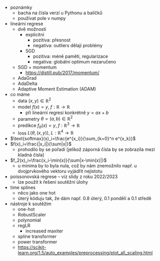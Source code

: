 - poznámky
	- bacha na čísla verzí u Pythonu a balíčků
	- používat pole v numpy
- lineární regrese
	- dvě možnosti
		- explicitní
			- pozitiva: přesnost
			- negativa: outliers dělají problémy
		- SGD
			- pozitiva: méně paměti, regularizace
			- negativa: globální optimum nezaručeno
	- SGD + momentum
		- https://distill.pub/2017/momentum/
	- AdaGrad
	- AdaDelta
	- Adaptive Moment Estimation (ADAM)
- co máme
	- data $(x,y)\in\mathbb R^2$
	- model $f(x)=y,\;f:\mathbb R\to \mathbb R$
		- při lineární regresi konkrétně $y=ax+b$
	- parametry $\theta=(a,b)\in\mathbb R^2$
	- predikce $f_\theta(x)=y,\;f:\mathbb R^3\to \mathbb R$
	- loss $L(\theta,(x,y)),\;L:\mathbb R^4\to \mathbb R$
- $\text{softmax}(x)_i=\frac{e^{x_i}}{\sum_{k=0}^n e^{x_k}}$
- $f(x)_i=\frac{|x_i|}{\sum|x|}$
	- prohodilo by se pořadí (jelikož záporná čísla by se zobrazila mezi kladná čísla)
- $f_2(x)_i=\frac{x_i-\min(x)}{\sum|x-\min(x)|}$
	- u minima by to byla nula, což by nám znemožnilo např. u dvojprvkového vektoru vyjádřit nejistotu
- poissonovská regrese – viz slidy z roku 2022/2023
	- lze použít k řešení soutěžní úlohy
- time splines
	- něco jako one hot
	- úterý kóduju tak, že dám např. 0.8 úterý, 0.1 pondělí a 0.1 středě 
- nástroje k soutěžím
	- one-hot
	- RobustScaler
	- polynomial
	- regLR
		- increased maxiter
	- spline transformer
	- power transformer
	- https://scikit-learn.org/1.5/auto_examples/preprocessing/plot_all_scaling.html
